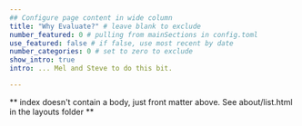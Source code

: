```yaml
---
## Configure page content in wide column
title: "Why Evaluate?" # leave blank to exclude
number_featured: 0 # pulling from mainSections in config.toml
use_featured: false # if false, use most recent by date
number_categories: 0 # set to zero to exclude
show_intro: true
intro: ... Mel and Steve to do this bit.

---
```


** index doesn't contain a body, just front matter above.
See about/list.html in the layouts folder **
